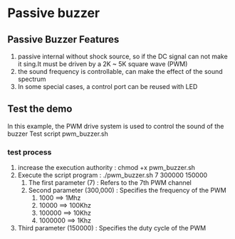 # Passive buzzer
## Passive Buzzer Features
1. passive internal without shock source, so if the DC signal can not make it sing.It must be driven by a 2K ~ 5K square wave (PWM)
2. the sound frequency is controllable, can make the effect of the sound spectrum
3. In some special cases, a control port can be reused with LED
## Test the demo
In this example, the PWM drive system is used to control the sound of the buzzer
Test script pwm_buzzer.sh
### test process
1. increase the execution authority : chmod +x pwm_buzzer.sh
2. Execute the script program : ./pwm_buzzer.sh 7 300000 150000
     1. The first parameter (7) : Refers to the 7th PWM channel
     2. Second parameter (300,000) : Specifies the frequency of the PWM
          1. 1000 	  ==>   1Mhz
          2. 10000    ==>   100Khz
          3. 100000   ==>   10Khz
          4. 1000000  ==>   1Khz
  3. Third parameter (150000) : Specifies the duty cycle of the PWM







